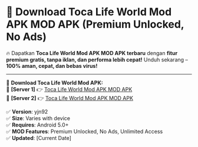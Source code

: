 # 🚀 Download Toca Life World Mod APK MOD APK (Premium Unlocked, No Ads)  

🔥 Dapatkan **Toca Life World Mod APK MOD APK terbaru** dengan **fitur premium gratis, tanpa iklan, dan performa lebih cepat!** Unduh sekarang – **100% aman, cepat, dan bebas virus!**  

---


🔽 **Download Toca Life World Mod APK:**  
🔹 **[Server 1]** 👉 [Toca Life World Mod APK MOD APK](https://apkcomod.com?title=Toca_Life_World_Mod_APK)  
🔹 **[Server 2]** 👉 [Toca Life World Mod APK MOD APK](https://apkcomod.com?title=Toca_Life_World_Mod_APK)  


✅ **Version**: yjn92  
✅ **Size**: Varies with device  
✅ **Requires**: Android 5.0+  
✅ **MOD Features**: Premium Unlocked, No Ads, Unlimited Access  
✅ **Updated**: [Current Date]  